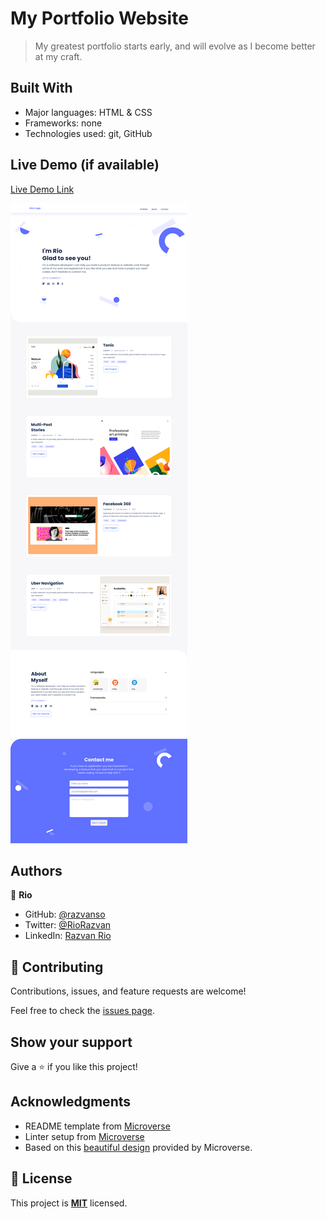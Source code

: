 # My Portfolio Website

> My greatest portfolio starts early, and will evolve as I become better at my craft.

## Built With

- Major languages: HTML & CSS
- Frameworks: none
- Technologies used: git, GitHub

## Live Demo (if available)

[Live Demo Link](https://razvanso.github.io/portfolio)

![Portfolio website screenshot](screenshot.png)

## Authors

👤 **Rio**

- GitHub: [@razvanso](https://github.com/razvanso)
- Twitter: [@RioRazvan](https://twitter.com/RioRazvan)
- LinkedIn: [Razvan Rio](https://www.linkedin.com/in/razvan-rio/)

## 🤝 Contributing

Contributions, issues, and feature requests are welcome!

Feel free to check the [issues page](../../issues/).

## Show your support

Give a ⭐️ if you like this project!

## Acknowledgments

- README template from [Microverse](https://github.com/microverseinc/readme-template)
- Linter setup from [Microverse](https://github.com/microverseinc/linters-config/tree/master/html-css)
- Based on this [beautiful design](<https://www.figma.com/file/mkC0dUJBz0JnpcI4uZT3QX/Microverse-Student-Project-1-(Copy)?node-id=0%3A1>) provided by Microverse.

## 📝 License

This project is **[MIT](./LICENSE.md)** licensed.
